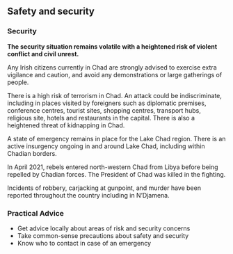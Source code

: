 ## Safety and security

### **Security**

**The security situation remains volatile with a heightened risk of violent conflict and civil unrest.**

Any Irish citizens currently in Chad are strongly advised to exercise extra vigilance and caution, and avoid any demonstrations or large gatherings of people.

There is a high risk of terrorism in Chad. An attack could be indiscriminate, including in places visited by foreigners such as diplomatic premises, conference centres, tourist sites, shopping centres, transport hubs, religious site, hotels and restaurants in the capital. There is also a heightened threat of kidnapping in Chad.

A state of emergency remains in place for the Lake Chad region. There is an active insurgency ongoing in and around Lake Chad, including within Chadian borders.

In April 2021, rebels entered north-western Chad from Libya before being repelled by Chadian forces. The President of Chad was killed in the fighting.

Incidents of robbery, carjacking at gunpoint, and murder have been reported throughout the country including in N’Djamena.

### **Practical Advice**

* Get advice locally about areas of risk and security concerns
* Take common-sense precautions about safety and security
* Know who to contact in case of an emergency